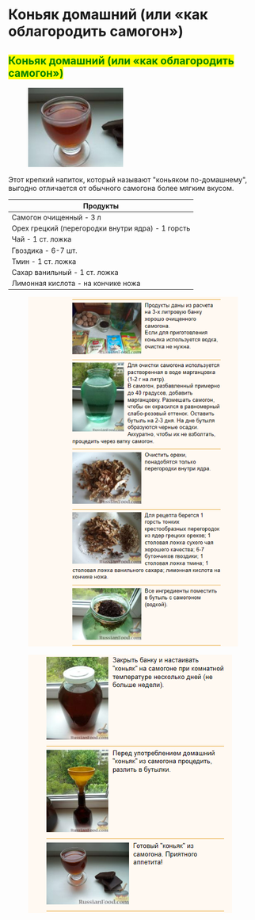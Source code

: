 # Коньяк домашний (или «как облагородить самогон»)

## <mark style="color:green;">Коньяк домашний (или «как облагородить самогон»)</mark>



<figure><img src="../../.gitbook/assets/Снимок экрана 2024-05-12 202556.png" alt=""><figcaption></figcaption></figure>

Этот крепкий напиток, который называют "коньяком по-домашнему", выгодно отличается от обычного самогона более мягким вкусом.

| Продукты                                          |
| ------------------------------------------------- |
| Самогон очищенный - 3 л                           |
| Орех грецкий (перегородки внутри ядра) - 1 горсть |
| Чай - 1 ст. ложка                                 |
| Гвоздика - 6-7 шт.                                |
| Тмин - 1 ст. ложка                                |
| Сахар ванильный - 1 ст. ложка                     |
| Лимонная кислота - на кончике ножа                |



<figure><img src="../../.gitbook/assets/Снимок экрана 2024-05-12 202724.png" alt=""><figcaption></figcaption></figure>



<figure><img src="../../.gitbook/assets/Снимок экрана 2024-05-12 202756.png" alt=""><figcaption></figcaption></figure>

